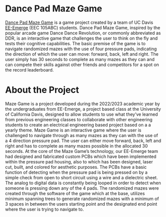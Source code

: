 # Dance Pad Maze Game

[Dance Pad Maze Game](https://github.com/EE-Emerge/EE-Emerge-2023-DancePad) is a game project created by a team of UC Davis [EE-Emerge](https://www.ece.ucdavis.edu/ieee/home/ee-emerge/) (EEC 105ABC) students. Dance Pad Maze Game, inspired by the popular arcade game Dance Dance Revolution, or commonly abbreviated as DDR, is an interactive game that challenges the user to think on the fly and tests their cognitive capabilities. The basic premise of the game is to navigate randomized mazes with the use of four pressure pads, indicating the direction of which the user can move: forward, back, left and right. The user simply has 30 seconds to complete as many mazes as they can and can compete their skills against other friends and competitors for a spot on the record leaderboard.

# About the Project

Maze Game is a project developed during the 2022/2023 academic year by the undergraduates from EE-Emerge, a project based class at the University of California Davis, designed to allow students to use what they’ve learned from previous engineering classes to collaborate with other engineering students to create an electrical engineering based project based on a a yearly theme. Maze Game is an interactive game where the user is challenged to navigate through as many mazes as they can with the use of a 4 direction pressure pad. The user can either move forward, back, left and right and has to complete as many mazes possible in the allocated 30 seconds. At the core of the Maze Game’s technology, our EE-Emerge team had designed and fabricated custom PCBs which have been implemented within the pressure pad housing, also to which has been designed, laser cut, built, and colored for aesthetic purposes. The PCBs have a basic function of detecting when the pressure pad is being pressed on by a simple check from open to short circuit using a wire and a dielectric sheet. The analog to digital data is constantly being looped in order to detect when someone is pressing down any of the 4 pads.  The randomized mazes were created through the software of the game which at the base, utilizes minimum spanning trees to generate randomized mazes with a minimum of 3 spaces in between the users starting point and the designated end point where the user is trying to navigate to.
